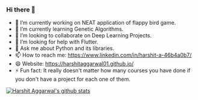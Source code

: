 ### Hi there 👋



- 🔭 I’m currently working on NEAT application of flappy bird game.
- 🌱 I’m currently learning Genetic Algorithms.
- 👯 I’m looking to collaborate on Deep Learning Projects.
- 🤔 I’m looking for help with Flutter.
- 💬 Ask me about Python and its libraries.
- 📫 How to reach me: https://www.linkedin.com/in/harshit-a-46b4a0b7/
- 😄 Website: https://harshitaggarwal01.github.io/
- ⚡ Fun fact: It really doesn't matter how many courses you have done if you don't have a project for each one of them.



[![Harshit Aggarwal's github stats](https://github-readme-stats.vercel.app/api?username=harshitaggarwal01&count_private=true)](https://github.com/anuraghazra/github-readme-stats)
